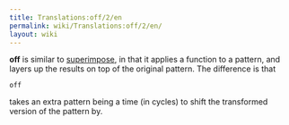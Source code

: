 ```yaml
---
title: Translations:off/2/en
permalink: wiki/Translations:off/2/en/
layout: wiki
---
```


**off** is similar to [superimpose](superimpose "wikilink"), in that it
applies a function to a pattern, and layers up the results on top of the
original pattern. The difference is that

    off

takes an extra pattern being a time (in cycles) to shift the transformed
version of the pattern by.
